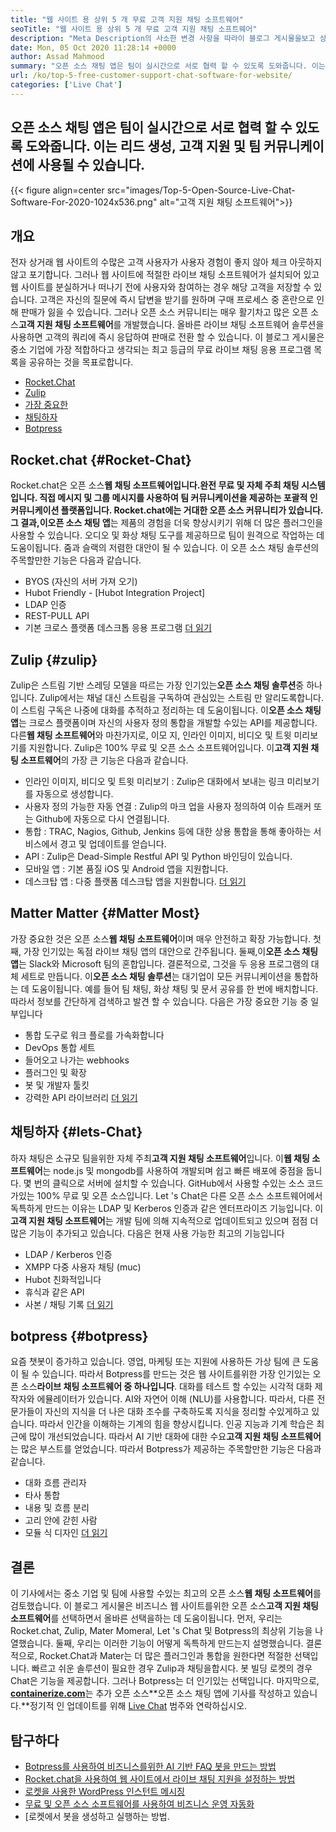 ```yaml
---
title: "웹 사이트 용 상위 5 개 무료 고객 지원 채팅 소프트웨어" 
seoTitle: "웹 사이트 용 상위 5 개 무료 고객 지원 채팅 소프트웨어" 
description: "Meta Description의 사소한 변경 사항을 따라이 블로그 게시물을보고 상위 5 가지 무료 고객 지원 채팅 소프트웨어에 대해 알아 봅니다. 이러한 도구는 고객 서비스 담당자 및 판매를 유도 할 수 있도록합니다." 
date: Mon, 05 Oct 2020 11:28:14 +0000
author: Assad Mahmood
summary: "오픈 소스 채팅 앱은 팀이 실시간으로 서로 협력 할 수 있도록 도와줍니다. 이는 리드 생성, 고객 지원 및 팀 커뮤니케이션에 사용될 수 있습니다." 
url: /ko/top-5-free-customer-support-chat-software-for-website/
categories: ['Live Chat']
---
```


## 오픈 소스 채팅 앱은 팀이 실시간으로 서로 협력 할 수 있도록 도와줍니다. 이는 리드 생성, 고객 지원 및 팀 커뮤니케이션에 사용될 수 있습니다.

{{< figure align=center src="images/Top-5-Open-Source-Live-Chat-Software-For-2020-1024x536.png" alt="고객 지원 채팅 소프트웨어">}}


## 개요
전자 상거래 웹 사이트의 수많은 고객 사용자가 사용자 경험이 좋지 않아 체크 아웃하지 않고 포기합니다. 그러나 웹 사이트에 적절한 라이브 채팅 소프트웨어가 설치되어 있고 웹 사이트를 분실하거나 떠나기 전에 사용자와 참여하는 경우 해당 고객을 저장할 수 있습니다. 고객은 자신의 질문에 즉시 답변을 받기를 원하며 구매 프로세스 중 혼란으로 인해 판매가 잃을 수 있습니다. 그러나 오픈 소스 커뮤니티는 매우 활기차고 많은 오픈 소스**고객 지원 채팅 소프트웨어**를 개발했습니다.
올바른 라이브 채팅 소프트웨어 솔루션을 사용하면 고객의 쿼리에 즉시 응답하여 판매로 전환 할 수 있습니다. 이 블로그 게시물은 중소 기업에 가장 적합하다고 생각되는 최고 등급의 무료 라이브 채팅 응용 프로그램 목록을 공유하는 것을 목표로합니다.
  * [Rocket.Chat][1]
  * [Zulip][2]
  * [가장 중요한][3]
  * [채팅하자][4]
  * [Botpress][5]

## **Rocket.chat** {#Rocket-Chat}
Rocket.chat은 오픈 소스**웹 채팅 소프트웨어입니다.**완전 무료 및 자체 주최 채팅 시스템입니다. 직접 메시지 및 그룹 메시지를 사용하여 팀 커뮤니케이션을 제공하는 포괄적 인 커뮤니케이션 플랫폼입니다.
Rocket.chat에는 거대한 오픈 소스 커뮤니티가 있습니다. 그 결과,이**오픈 소스 채팅 앱**는 제품의 경험을 더욱 향상시키기 위해 더 많은 플러그인을 사용할 수 있습니다. 오디오 및 화상 채팅 도구를 제공하므로 팀이 원격으로 작업하는 데 도움이됩니다. 줌과 슬랙의 저렴한 대안이 될 수 있습니다. 이 오픈 소스 채팅 솔루션의 주목할만한 기능은 다음과 같습니다.
  * BYOS (자신의 서버 가져 오기)
  * Hubot Friendly - [Hubot Integration Project]
  * LDAP 인증
  * REST-PULL API
  * 기본 크로스 플랫폼 데스크톱 응용 프로그램
    [더 읽기][6]

## **Zulip** {#zulip}
Zulip은 스트림 기반 스레딩 모델을 따르는 가장 인기있는**오픈 소스 채팅 솔루션**중 하나입니다. Zulip에서는 채널 대신 스트림을 구독하여 관심있는 스트림 만 알리도록합니다.이 스트림 구독은 나중에 대화를 추적하고 정리하는 데 도움이됩니다.
이**오픈 소스 채팅 앱**는 크로스 플랫폼이며 자신의 사용자 정의 통합을 개발할 수있는 API를 제공합니다. 다른**웹 채팅 소프트웨어**와 마찬가지로, 이모 지, 인라인 이미지, 비디오 및 트윗 미리보기를 지원합니다. Zulip은 100% 무료 및 오픈 소스 소프트웨어입니다. 이**고객 지원 채팅 소프트웨어**의 가장 큰 기능은 다음과 같습니다.
  * 인라인 이미지, 비디오 및 트윗 미리보기 : Zulip은 대화에서 보내는 링크 미리보기를 자동으로 생성합니다.
  * 사용자 정의 가능한 자동 연결 : Zulip의 마크 업을 사용자 정의하여 이슈 트래커 또는 Github에 자동으로 다시 연결됩니다.
  * 통합 : TRAC, Nagios, Github, Jenkins 등에 대한 상용 통합을 통해 좋아하는 서비스에서 경고 및 업데이트를 얻습니다.
  * API : Zulip은 Dead-Simple Restful API 및 Python 바인딩이 있습니다.
  * 모바일 앱 : 기본 품질 iOS 및 Android 앱을 지원합니다.
  * 데스크탑 앱 : 다중 플랫폼 데스크탑 앱을 지원합니다.
    [더 읽기][7]

## **Matter Matter** {#Matter Most}
가장 중요한 것은 오픈 소스**웹 채팅 소프트웨어**이며 매우 안전하고 확장 가능합니다. 첫째, 가장 인기있는 독점 라이브 채팅 앱의 대안으로 간주됩니다. 둘째,이**오픈 소스 채팅 앱**는 Slack와 Microsoft 팀의 혼합입니다. 결론적으로, 그것을 두 응용 프로그램의 대체 세트로 만듭니다.
이**오픈 소스 채팅 솔루션**는 대기업이 모든 커뮤니케이션을 통합하는 데 도움이됩니다. 예를 들어 팀 채팅, 화상 채팅 및 문서 공유를 한 번에 배치합니다. 따라서 정보를 간단하게 검색하고 발견 할 수 있습니다.
다음은 가장 중요한 기능 중 일부입니다
  * 통합 도구로 워크 플로를 가속화합니다
  * DevOps 통합 세트
  * 들어오고 나가는 webhooks
  * 플러그인 및 확장
  * 봇 및 개발자 툴킷
  * 강력한 API 라이브러리
    [더 읽기][8]

## **채팅하자** {#lets-Chat}
하자 채팅은 소규모 팀을위한 자체 주최**고객 지원 채팅 소프트웨어**입니다. 이**웹 채팅 소프트웨어**는 node.js 및 mongodb를 사용하여 개발되며 쉽고 빠른 배포에 중점을 둡니다. 몇 번의 클릭으로 서버에 설치할 수 있습니다. GitHub에서 사용할 수있는 소스 코드가있는 100% 무료 및 오픈 소스입니다.
Let 's Chat은 다른 오픈 소스 소프트웨어에서 독특하게 만드는 이유는 LDAP 및 Kerberos 인증과 같은 엔터프라이즈 기능입니다. 이**고객 지원 채팅 소프트웨어**는 개발 팀에 의해 지속적으로 업데이트되고 있으며 점점 더 많은 기능이 추가되고 있습니다. 다음은 현재 사용 가능한 최고의 기능입니다
  * LDAP / Kerberos 인증
  * XMPP 다중 사용자 채팅 (muc)
  * Hubot 친화적입니다
  * 휴식과 같은 API
  * 사본 / 채팅 기록
    [더 읽기][9]

## **botpress** {#botpress}
요즘 챗봇이 증가하고 있습니다. 영업, 마케팅 또는 지원에 사용하든 가상 팀에 큰 도움이 될 수 있습니다.
따라서 Botpress를 만드는 것은 웹 사이트를위한 가장 인기있는 오픈 소스**라이브 채팅 소프트웨어 중 하나입니다**. 대화를 테스트 할 수있는 시각적 대화 제작자와 에뮬레이터가 있습니다. AI와 자연어 이해 (NLU)를 사용합니다. 따라서, 다른 전문가들이 자신의 지식을 더 나은 대화 조수를 구축하도록 지식을 정리할 수있게하고 있습니다. 따라서 인간을 이해하는 기계의 힘을 향상시킵니다.
인공 지능과 기계 학습은 최근에 많이 개선되었습니다. 따라서 AI 기반 대화에 대한 수요**고객 지원 채팅 소프트웨어**는 많은 부스트를 얻었습니다. 따라서 Botpress가 제공하는 주목할만한 기능은 다음과 같습니다.
  * 대화 흐름 관리자
  * 타사 통합
  * 내용 및 흐름 분리
  * 고리 안에 갇힌 사람
  * 모듈 식 디자인
    [더 읽기][10]

## 결론
이 기사에서는 중소 기업 및 팀에 사용할 수있는 최고의 오픈 소스**웹 채팅 소프트웨어**를 검토했습니다. 이 블로그 게시물은 비즈니스 웹 사이트를위한 오픈 소스**고객 지원 채팅 소프트웨어**를 선택하면서 올바른 선택을하는 데 도움이됩니다. 먼저, 우리는 Rocket.chat, Zulip, Mater Momeral, Let 's Chat 및 Botpress의 최상위 기능을 나열했습니다. 둘째, 우리는 이러한 기능이 어떻게 독특하게 만드는지 설명했습니다. 결론적으로, Rocket.Chat과 Mater는 더 많은 플러그인과 통합을 원한다면 적절한 선택입니다. 빠르고 쉬운 솔루션이 필요한 경우 Zulip과 채팅을합시다. 봇 빌딩 로켓의 경우 Chat은 기능을 제공합니다. 그러나 Botpress는 더 인기있는 선택입니다.
마지막으로, [**containerize.com**][11]는 추가 오픈 소스**오픈 소스 채팅 앱에 기사를 작성하고 있습니다.**정기적 인 업데이트를 위해 [Live Chat][12] 범주와 연락하십시오.

## 탐구하다
  * [Botpress를 사용하여 비즈니스를위한 AI 기반 FAQ 봇을 만드는 방법][13]
  * [Rocket.chat을 사용하여 웹 사이트에서 라이브 채팅 지원을 설정하는 방법][14]
  * [로켓을 사용한 WordPress 인스턴트 메시징][15]
  * [무료 및 오픈 소스 소프트웨어를 사용하여 비즈니스 운영 자동화][16]
  * [로켓에서 봇을 생성하고 실행하는 방법.

  
[1]: #rocket-chat
[2]: #zulip
[3]: #mattermost
[4]: #lets-chat
[5]: #botpress
[6]: https://products.containerize.com/live-chat/rocketchat
[7]: https://products.containerize.com/live-chat/zulip
[8]: https://products.containerize.com/live-chat/mattermost
[9]: https://products.containerize.com/live-chat/lets-chat
[10]: https://products.containerize.com/live-chat/botpress
[11]: https://www.containerize.com/
[12]: https://products.containerize.com/live-chat/
[13]: https://blog.containerize.com/live-chat/how-to-create-an-ai-based-faq-bot-for-your-business-using-botpress/
[14]: https://blog.containerize.com/live-chat/how-to-setup-live-chat-software-on-website-rocket-chat/
[15]: https://blog.containerize.com/blogging/instantly-communicate-with-customers-using-wordpress-and-rocket-chat/
[16]: https://blog.containerize.com/blogging/automate-business-operations-using-open-source-software/
[17]: https://blog.containerize.com/live-chat/how-to-create-and-run-a-bot-in-rocket-chat-using-botpress/
